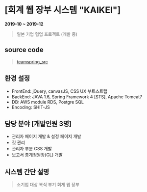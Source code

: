 # [회계 웹 장부 시스템 "KAIKEI"]
**2019-10 ~ 2019-12**
> 일본 기업 협업 프로젝트 (개발 중)

## source code
> [teamspring_src](https://github.com/CackaRoach/TeamSpring_src.git)

## 환경 설정
* FrontEnd: jQuery, canvasJS, CSS UX 부트스트랩
* BackEnd: JAVA 1.6, Spring Framework 4 [STS], Apache Tomcat7
* DB: AWS module RDS, Postgre SQL
* Encoding: SHIT-JS

## 담당 분야 [개발인원 3명]
* 관리자 페이지 개발 & 설정 페이지 개발
* 깃 관리
* 관리자 부분 CSS 개발
* 보고서 총계정원장(GL) 개발

## 시스템 간단 설명
> 소기업 대상 복식 부기 회계 웹 장부


